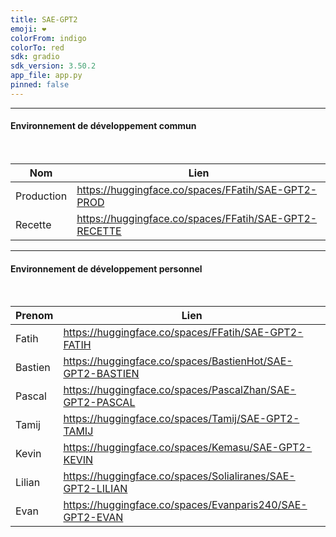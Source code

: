 ```yaml
---
title: SAE-GPT2
emoji: ❤️
colorFrom: indigo
colorTo: red
sdk: gradio
sdk_version: 3.50.2
app_file: app.py
pinned: false
---
```


<hr/>

<h4> Environnement de développement commun </h4>

<br/>

| Nom        | Lien                                                  |
|------------|-------------------------------------------------------|
| Production | https://huggingface.co/spaces/FFatih/SAE-GPT2-PROD    |
| Recette    | https://huggingface.co/spaces/FFatih/SAE-GPT2-RECETTE |

<hr/>

<h4> Environnement de développement personnel </h4>

<br/>

| Prenom            | Lien                                                       |
|-------------------|------------------------------------------------------------|
| Fatih             | https://huggingface.co/spaces/FFatih/SAE-GPT2-FATIH        |
| Bastien           | https://huggingface.co/spaces/BastienHot/SAE-GPT2-BASTIEN  |
| Pascal            | https://huggingface.co/spaces/PascalZhan/SAE-GPT2-PASCAL   |
| Tamij             | https://huggingface.co/spaces/Tamij/SAE-GPT2-TAMIJ         |
| Kevin             | https://huggingface.co/spaces/Kemasu/SAE-GPT2-KEVIN        |
| Lilian            | https://huggingface.co/spaces/Solialiranes/SAE-GPT2-LILIAN |
| Evan              | https://huggingface.co/spaces/Evanparis240/SAE-GPT2-EVAN   |
